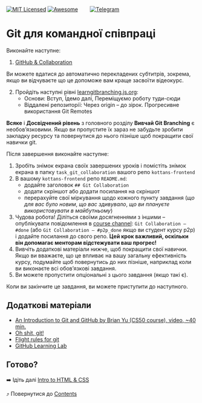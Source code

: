 [![MIT Licensed][icon-mit]][license]
[![Awesome][icon-awesome]][awesome]
&nbsp;&nbsp;&nbsp;&nbsp;&nbsp;&nbsp;
[![Telegram][icon-chat]][chat]

# Git для командної співпраці

Виконайте наступне:

 1. [GitHub & Collaboration](https://classroom.udacity.com/courses/ud456)

Ви можете вдатися до автоматично перекладених субтитрів, зокрема, якщо ви відчуваєте що
це допоможе вам краще засвоїти відеокурс.
 
 2. Пройдіть наступні рівні [learngitbranching.js.org](https://learngitbranching.js.org/?locale=uk):
    - Основи: Вступ, Їдемо далі, Переміщуємо роботу туди-сюди
    - Віддалені репозиторії: Через origin – до зірок. Прогресивне використання Git Remotes
    
**Всяке** і **Досвідчений рівень** з головного розділу
**Вивчай Git Branching** є необов’язковими. Якщо ви пропустите їх зараз
не забудьте зробити закладку ресурсу та повернутися до нього пізніше
щоб покращити свої навички git.

Після завершення виконайте наступне:
1. Зробіть знімок екрана своїх завершених уроків
   і помістіть знімок екрана в папку `task_git_collaboration`
   вашого репо `kottans-frontend`
1. В вашому `kottans-frontend` репо `README.md`:
   * додайте заголовок `## Git Collaboration`
   * додати скріншот або додати посилання на скріншот
   * перерахуйте свої міркування щодо кожного пункту завдання
     (_що для вас було новим_, _що вас здивувало_, _що ви плануєте використовувати в майбутньому_)
1. Чудова робота! Діліться своїми досягненнями з іншими –
   опублікувати повідомлення в [course channel][chat]:
   `Git Collaboration — #done` (або `Git Collaboration — #p2p_done` якщо ви студент курсу p2p) і додайте посилання до свого репо. **Цей крок важливий, оскільки він допомагає менторам відстежувати ваш прогрес!**
1. Вивчіть додаткові матеріали нижче, щоб покращити свої навички.
    Якщо ви вважаєте, що це впливає на вашу загальну ефективність курсу, подумайте щоб
    повернутись до них пізніше, наприклад коли ви виконаєте всі обов’язкові завдання.
1. Ви можете пропустити опціональні з цього завдання (якщо такі є).

Коли ви закінчите це завдання, ви можете приступити до наступного.

## Додаткові матеріали

- [An Introduction to Git and GitHub by Brian Yu (CS50 course), video, ~40 min.](https://youtu.be/MJUJ4wbFm_A)
- [Oh shit, git!](http://ohshitgit.com/)
- [Flight rules for git](https://github.com/k88hudson/git-flight-rules)
- [GitHub Learning Lab](https://lab.github.com/courses)

## Готово?

➡️ Ідіть далі [Intro to HTML & CSS](html-css-intro.md)

⤴️ Повернутися до [Contents](../contents.md)


[icon-chat]: https://img.shields.io/badge/chat-on%20telegram-blue.svg
[icon-mit]: https://img.shields.io/badge/license-MIT-blue.svg
[icon-awesome]: https://cdn.rawgit.com/sindresorhus/awesome/d7305f38d29fed78fa85652e3a63e154dd8e8829/media/badge.svg

[license]: https://github.com/Kottans/web/blob/master/LICENSE.md
[awesome]: https://github.com/sindresorhus/awesome#front-end-development
[chat]: https://t.me/joinchat/CX8EF1JmLm9IM6J6oy2U7Q
